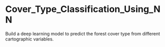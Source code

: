# Cover_Type_Classification_Using_NN
Build a deep learning model to predict the forest cover type from different cartographic variables.
